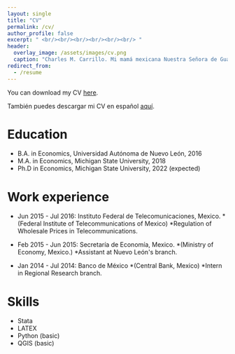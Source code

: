 ```yaml
---
layout: single
title: "CV"
permalink: /cv/
author_profile: false
excerpt: " <br/><br/><br/><br/><br/><br/> "
header:
  overlay_image: /assets/images/cv.png
  caption: "Charles M. Carrillo. Mi mamá mexicana Nuestra Señora de Guadalupe, 2006."
redirect_from:
  - /resume
---
```


You can download my CV [here](../files/CV.pdf).

También puedes descargar mi CV en español [aquí](../files/CV_spanish.pdf).

Education
======
* B.A. in Economics, Universidad Autónoma de Nuevo León, 2016
* M.A. in Economics, Michigan State University, 2018
* Ph.D in Economics, Michigan State University, 2022 (expected)

Work experience
======
* Jun 2015 - Jul 2016: Instituto Federal de Telecomunicaciones, Mexico. 
  *(Federal Institute of Telecommunications of Mexico)
  *Regulation of Wholesale Prices in Telecommunications.

* Feb 2015 - Jun 2015: Secretaría de Economía, Mexico. 
  *(Ministry of Economy, Mexico.)
  *Assistant at Nuevo León's branch.

* Jan 2014 - Jul 2014: Banco de México
  *(Central Bank, Mexico)
  *Intern in Regional Research branch.

Skills
======
* Stata
* LATEX
* Python (basic)
* QGIS (basic)

